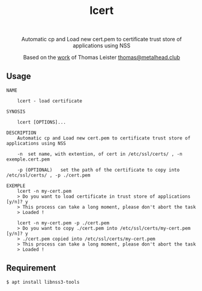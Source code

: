 <div align="center">

# lcert

<br />
<p>Automatic cp and Load new cert.pem to certificate trust store of applications using NSS</p>

Based on the [work](https://github.com/ThomasLeister/root-certificate-deployment) of Thomas Leister <thomas@metalhead.club>

</div>

## Usage
```text
NAME

	lcert - load certificate

SYNOSIS

	lcert [OPTIONS]...

DESCRIPTION
	Automatic cp and Load new cert.pem to certificate trust store of applications using NSS

	-n	set name, with extention, of cert in /etc/ssl/certs/ , -n exemple.cert.pem

	-p (OPTIONAL)	set the path of the certificate to copy into /etc/ssl/certs/ , -p ./cert.pem

EXEMPLE
	lcert -n my-cert.pem
	> Do you want to load certificate in trust store of applications [y/n]? y
	> This process can take a long moment, please don't abort the task
	> Loaded !

	lcert -n my-cert.pem -p ./cert.pem
	> Do you want to copy ./cert.pem into /etc/ssl/certs/my-cert.pem [y/n]? y
	> ./cert.pem copied into /etc/ssl/certs/my-cert.pem
	> This process can take a long moment, please don't abort the task
	> Loaded !
```

## Requirement
```bash
$ apt install libnss3-tools
```
